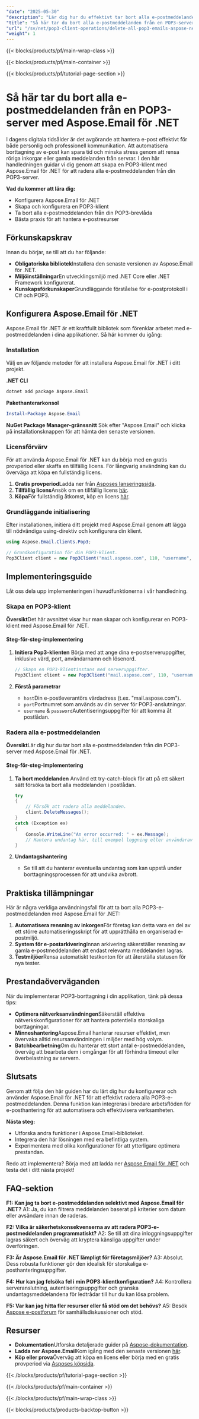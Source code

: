 ```yaml
---
"date": "2025-05-30"
"description": "Lär dig hur du effektivt tar bort alla e-postmeddelanden från din POP3-server med Aspose.Email för .NET. Den här guiden behandlar installation, konfiguration och bästa praxis."
"title": "Så här tar du bort alla e-postmeddelanden från en POP3-server med Aspose.Email för .NET"
"url": "/sv/net/pop3-client-operations/delete-all-pop3-emails-aspose-net/"
"weight": 1
---
```


{{< blocks/products/pf/main-wrap-class >}}

{{< blocks/products/pf/main-container >}}

{{< blocks/products/pf/tutorial-page-section >}}
# Så här tar du bort alla e-postmeddelanden från en POP3-server med Aspose.Email för .NET

I dagens digitala tidsålder är det avgörande att hantera e-post effektivt för både personlig och professionell kommunikation. Att automatisera borttagning av e-post kan spara tid och minska stress genom att rensa röriga inkorgar eller gamla meddelanden från servrar. I den här handledningen guidar vi dig genom att skapa en POP3-klient med Aspose.Email för .NET för att radera alla e-postmeddelanden från din POP3-server.

**Vad du kommer att lära dig:**
- Konfigurera Aspose.Email för .NET
- Skapa och konfigurera en POP3-klient
- Ta bort alla e-postmeddelanden från din POP3-brevlåda
- Bästa praxis för att hantera e-postresurser

## Förkunskapskrav

Innan du börjar, se till att du har följande:
- **Obligatoriska bibliotek**Installera den senaste versionen av Aspose.Email för .NET.
- **Miljöinställningar**En utvecklingsmiljö med .NET Core eller .NET Framework konfigurerat.
- **Kunskapsförkunskaper**Grundläggande förståelse för e-postprotokoll i C# och POP3.

## Konfigurera Aspose.Email för .NET

Aspose.Email för .NET är ett kraftfullt bibliotek som förenklar arbetet med e-postmeddelanden i dina applikationer. Så här kommer du igång:

### Installation
Välj en av följande metoder för att installera Aspose.Email för .NET i ditt projekt.

**.NET CLI**
```bash
dotnet add package Aspose.Email
```

**Pakethanterarkonsol**
```powershell
Install-Package Aspose.Email
```

**NuGet Package Manager-gränssnitt**
Sök efter "Aspose.Email" och klicka på installationsknappen för att hämta den senaste versionen.

### Licensförvärv
För att använda Aspose.Email för .NET kan du börja med en gratis provperiod eller skaffa en tillfällig licens. För långvarig användning kan du överväga att köpa en fullständig licens.

1. **Gratis provperiod**Ladda ner från [Asposes lanseringssida](https://releases.aspose.com/email/net/).
2. **Tillfällig licens**Ansök om en tillfällig licens [här](https://purchase.aspose.com/temporary-license/).
3. **Köpa**För fullständig åtkomst, köp en licens [här](https://purchase.aspose.com/buy).

### Grundläggande initialisering
Efter installationen, initiera ditt projekt med Aspose.Email genom att lägga till nödvändiga using-direktiv och konfigurera din klient.

```csharp
using Aspose.Email.Clients.Pop3;

// Grundkonfiguration för din POP3-klient.
Pop3Client client = new Pop3Client("mail.aspose.com", 110, "username", "password");
```

## Implementeringsguide
Låt oss dela upp implementeringen i huvudfunktionerna i vår handledning.

### Skapa en POP3-klient
**Översikt**Det här avsnittet visar hur man skapar och konfigurerar en POP3-klient med Aspose.Email för .NET.

#### Steg-för-steg-implementering
1. **Initiera Pop3-klienten**
   Börja med att ange dina e-postserveruppgifter, inklusive värd, port, användarnamn och lösenord.

   ```csharp
   // Skapa en POP3-klientinstans med serveruppgifter.
   Pop3Client client = new Pop3Client("mail.aspose.com", 110, "username", "password");
   ```

2. **Förstå parametrar**
   - `host`Din e-postleverantörs värdadress (t.ex. "mail.aspose.com").
   - `port`Portnumret som används av din server för POP3-anslutningar.
   - `username` & `password`Autentiseringsuppgifter för att komma åt postlådan.

### Radera alla e-postmeddelanden
**Översikt**Lär dig hur du tar bort alla e-postmeddelanden från din POP3-server med Aspose.Email för .NET.

#### Steg-för-steg-implementering
1. **Ta bort meddelanden**
   Använd ett try-catch-block för att på ett säkert sätt försöka ta bort alla meddelanden i postlådan.

   ```csharp
   try
   {
       // Försök att radera alla meddelanden.
       client.DeleteMessages();
   }
   catch (Exception ex)
   {
       Console.WriteLine("An error occurred: " + ex.Message);
       // Hantera undantag här, till exempel loggning eller användaraviseringar.
   }
   ```

2. **Undantagshantering**
   - Se till att du hanterar eventuella undantag som kan uppstå under borttagningsprocessen för att undvika avbrott.

## Praktiska tillämpningar
Här är några verkliga användningsfall för att ta bort alla POP3-e-postmeddelanden med Aspose.Email för .NET:
1. **Automatisera rensning av inkorgen**För företag kan detta vara en del av ett större automatiseringsskript för att upprätthålla en organiserad e-postmiljö.
2. **System för e-postarkivering**Innan arkivering säkerställer rensning av gamla e-postmeddelanden att endast relevanta meddelanden lagras.
3. **Testmiljöer**Rensa automatiskt testkonton för att återställa statusen för nya tester.

## Prestandaöverväganden
När du implementerar POP3-borttagning i din applikation, tänk på dessa tips:
- **Optimera nätverksanvändningen**Säkerställ effektiva nätverkskonfigurationer för att hantera potentiella storskaliga borttagningar.
- **Minneshantering**Aspose.Email hanterar resurser effektivt, men övervaka alltid resursanvändningen i miljöer med hög volym.
- **Batchbearbetning**Om du hanterar ett stort antal e-postmeddelanden, överväg att bearbeta dem i omgångar för att förhindra timeout eller överbelastning av servern.

## Slutsats
Genom att följa den här guiden har du lärt dig hur du konfigurerar och använder Aspose.Email för .NET för att effektivt radera alla POP3-e-postmeddelanden. Denna funktion kan integreras i bredare arbetsflöden för e-posthantering för att automatisera och effektivisera verksamheten.

**Nästa steg:**
- Utforska andra funktioner i Aspose.Email-biblioteket.
- Integrera den här lösningen med era befintliga system.
- Experimentera med olika konfigurationer för att ytterligare optimera prestandan.

Redo att implementera? Börja med att ladda ner [Aspose.Email för .NET](https://releases.aspose.com/email/net/) och testa det i ditt nästa projekt!

## FAQ-sektion
**F1: Kan jag ta bort e-postmeddelanden selektivt med Aspose.Email för .NET?**
A1: Ja, du kan filtrera meddelanden baserat på kriterier som datum eller avsändare innan de raderas.

**F2: Vilka är säkerhetskonsekvenserna av att radera POP3-e-postmeddelanden programmatiskt?**
A2: Se till att dina inloggningsuppgifter lagras säkert och överväg att kryptera känsliga uppgifter under överföringen.

**F3: Är Aspose.Email för .NET lämpligt för företagsmiljöer?**
A3: Absolut. Dess robusta funktioner gör den idealisk för storskaliga e-posthanteringsuppgifter.

**F4: Hur kan jag felsöka fel i min POP3-klientkonfiguration?**
A4: Kontrollera serveranslutning, autentiseringsuppgifter och granska undantagsmeddelandena för ledtrådar till hur du kan lösa problem.

**F5: Var kan jag hitta fler resurser eller få stöd om det behövs?**
A5: Besök [Aspose e-postforum](https://forum.aspose.com/c/email/10) för samhällsdiskussioner och stöd.

## Resurser
- **Dokumentation**Utforska detaljerade guider på [Aspose-dokumentation](https://reference.aspose.com/email/net/).
- **Ladda ner Aspose.Email**Kom igång med den senaste versionen [här](https://releases.aspose.com/email/net/).
- **Köp eller prova**Överväg att köpa en licens eller börja med en gratis provperiod via [Asposes köpsida](https://purchase.aspose.com/buy).

{{< /blocks/products/pf/tutorial-page-section >}}

{{< /blocks/products/pf/main-container >}}

{{< /blocks/products/pf/main-wrap-class >}}

{{< blocks/products/products-backtop-button >}}
